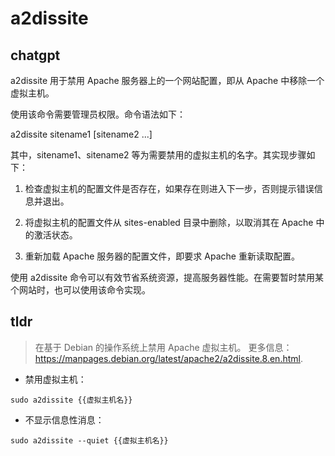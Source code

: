# a2dissite 
## chatgpt 
a2dissite 用于禁用 Apache 服务器上的一个网站配置，即从 Apache 中移除一个虚拟主机。

使用该命令需要管理员权限。命令语法如下：

a2dissite sitename1 [sitename2 ...]

其中，sitename1、sitename2 等为需要禁用的虚拟主机的名字。其实现步骤如下：

1. 检查虚拟主机的配置文件是否存在，如果存在则进入下一步，否则提示错误信息并退出。

2. 将虚拟主机的配置文件从 sites-enabled 目录中删除，以取消其在 Apache 中的激活状态。

3. 重新加载 Apache 服务器的配置文件，即要求 Apache 重新读取配置。

使用 a2dissite 命令可以有效节省系统资源，提高服务器性能。在需要暂时禁用某个网站时，也可以使用该命令实现。 

## tldr 
 
> 在基于 Debian 的操作系统上禁用 Apache 虚拟主机。
> 更多信息：<https://manpages.debian.org/latest/apache2/a2dissite.8.en.html>.

- 禁用虚拟主机：

`sudo a2dissite {{虚拟主机名}}`

- 不显示信息性消息：

`sudo a2dissite --quiet {{虚拟主机名}}`

